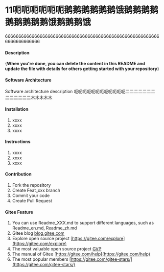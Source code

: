 # 11呃呃呃呃呃呃鹅鹅鹅鹅鹅鹅饿鹅鹅鹅鹅鹅鹅鹅鹅鹅饿鹅鹅鹅饿
66666666666666666666666666666666666666666666666666666666666666666666666
#### Description
{**When you're done, you can delete the content in this README and update the file with details for others getting started with your repository**}

#### Software Architecture
Software architecture description
呃呃呃呃呃呃呃呃呃呃呃呃二二二二二二二二二二二二二木木木木木 
#### Installation

1. xxxx
2. xxxx
3. xxxx

#### Instructions

1. xxxx
2. xxxx
3. xxxx

#### Contribution

1. Fork the repository
2. Create Feat_xxx branch
3. Commit your code
4. Create Pull Request


#### Gitee Feature

1. You can use Readme\_XXX.md to support different languages, such as Readme\_en.md, Readme\_zh.md
2. Gitee blog [blog.gitee.com](https://blog.gitee.com)
3. Explore open source project [https://gitee.com/explore](https://gitee.com/explore)
4. The most valuable open source project [GVP](https://gitee.com/gvp)
5. The manual of Gitee [https://gitee.com/help](https://gitee.com/help)
6. The most popular members  [https://gitee.com/gitee-stars/](https://gitee.com/gitee-stars/)